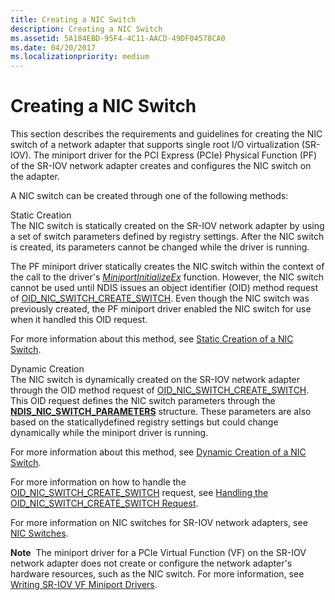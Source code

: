 ```yaml
---
title: Creating a NIC Switch
description: Creating a NIC Switch
ms.assetid: 5A184EBD-95F4-4C11-AACD-49DF04578CA0
ms.date: 04/20/2017
ms.localizationpriority: medium
---
```


# Creating a NIC Switch


This section describes the requirements and guidelines for creating the NIC switch of a network adapter that supports single root I/O virtualization (SR-IOV). The miniport driver for the PCI Express (PCIe) Physical Function (PF) of the SR-IOV network adapter creates and configures the NIC switch on the adapter.

A NIC switch can be created through one of the following methods:

<a href="" id="static-creation"></a>Static Creation  
The NIC switch is statically created on the SR-IOV network adapter by using a set of switch parameters defined by registry settings. After the NIC switch is created, its parameters cannot be changed while the driver is running.

The PF miniport driver statically creates the NIC switch within the context of the call to the driver's [*MiniportInitializeEx*](https://docs.microsoft.com/windows-hardware/drivers/ddi/ndis/nc-ndis-miniport_initialize) function. However, the NIC switch cannot be used until NDIS issues an object identifier (OID) method request of [OID\_NIC\_SWITCH\_CREATE\_SWITCH](https://docs.microsoft.com/windows-hardware/drivers/network/oid-nic-switch-create-switch). Even though the NIC switch was previously created, the PF miniport driver enabled the NIC switch for use when it handled this OID request.

For more information about this method, see [Static Creation of a NIC Switch](static-creation-of-a-nic-switch.md).

<a href="" id="dynamic-creation"></a>Dynamic Creation  
The NIC switch is dynamically created on the SR-IOV network adapter through the OID method request of [OID\_NIC\_SWITCH\_CREATE\_SWITCH](https://docs.microsoft.com/windows-hardware/drivers/network/oid-nic-switch-create-switch). This OID request defines the NIC switch parameters through the [**NDIS\_NIC\_SWITCH\_PARAMETERS**](https://docs.microsoft.com/windows-hardware/drivers/ddi/ntddndis/ns-ntddndis-_ndis_nic_switch_parameters) structure. These parameters are also based on the staticallydefined registry settings but could change dynamically while the miniport driver is running.

For more information about this method, see [Dynamic Creation of a NIC Switch](dynamic-creation-of-a-nic-switch.md).

For more information on how to handle the [OID\_NIC\_SWITCH\_CREATE\_SWITCH](https://docs.microsoft.com/windows-hardware/drivers/network/oid-nic-switch-create-switch) request, see [Handling the OID\_NIC\_SWITCH\_CREATE\_SWITCH Request](handling-the-oid-nic-switch-create-switch-request.md).

For more information on NIC switches for SR-IOV network adapters, see [NIC Switches](nic-switches.md).

**Note**  The miniport driver for a PCIe Virtual Function (VF) on the SR-IOV network adapter does not create or configure the network adapter's hardware resources, such as the NIC switch. For more information, see [Writing SR-IOV VF Miniport Drivers](writing-sr-iov-vf-miniport-drivers.md).

 

 

 





